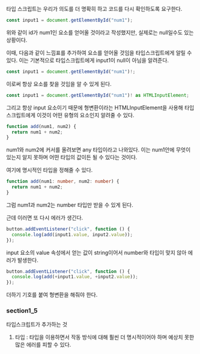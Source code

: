 타입 스크립트는 우리가 의도를 더 명확히 하고 코드를 다시 확인하도록 요구한다.

```js
const input1 = document.getElementById("num1");
```

위와 같이 id가 num1인 요소를 얻어올 것이라고 작성했지만, 실제로는 null일수도 있는 상황이다.

이때, 다음과 같이 느낌표를 추가하여 요소를 얻어올 것임을 타입스크립트에게 알릴 수 있다. 이는 기본적으로 타입스크립트에게 input1이 null이 아님을 알려준다.

```ts
const input1 = document.getElementById("num1")!;
```

이로써 항상 요소를 찾을 것임을 알 수 있게 된다.

```ts
const input1 = document.getElementById("num1")! as HTMLInputElement;
```

그리고 항상 input 요소이기 때문에 형변환이라는 HTMLInputElement을 사용해 타입스크립트에게 이것이 어떤 유형의 요소인지 알려줄 수 있다.

```ts
function add(num1, num2) {
  return num1 + num2;
}
```

num1와 num2에 커서를 올려보면 any 타입이라고 나와있다. 이는 num1안에 무엇이 있는지 알지 못하며 어떤 타입의 값이든 될 수 있다는 것이다.

여기에 명시적인 타입을 정해줄 수 있다.

```ts
function add(num1: number, num2: number) {
  return num1 + num2;
}
```

그럼 num1과 num2는 number 타입만 받을 수 있게 된다.

근데 이러면 또 다시 에러가 생긴다.

```js
button.addEventListener("click", function () {
  console.log(add(input1.value, input2.value));
});
```

input 요소의 value 속성에서 얻는 값이 string이어서 number와 타입이 맞지 않아 에러가 발생한다.

```ts
button.addEventListener("click", function () {
  console.log(add(+input1.value, +input2.value));
});
```

더하기 기호를 붙여 형변환을 해줘야 한다.

### section1_5

타입스크립트가 추가하는 것

1. 타입
   : 타입을 이용하면서 작동 방식에 대해 훨씬 더 명시적이어야 하며 예상치 못한 많은 에러를 피할 수 있다.

